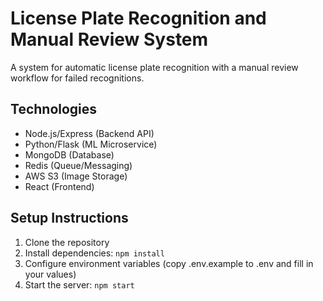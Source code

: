 # License Plate Recognition and Manual Review System

A system for automatic license plate recognition with a manual review workflow for failed recognitions.

## Technologies
- Node.js/Express (Backend API)
- Python/Flask (ML Microservice)
- MongoDB (Database)
- Redis (Queue/Messaging)
- AWS S3 (Image Storage)
- React (Frontend)

## Setup Instructions
1. Clone the repository
2. Install dependencies: `npm install`
3. Configure environment variables (copy .env.example to .env and fill in your values)
4. Start the server: `npm start`

